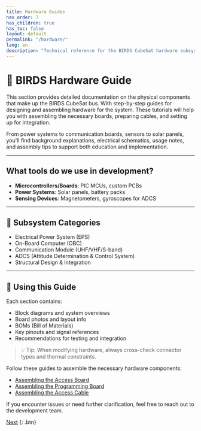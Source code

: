 ```yaml
---
title: Hardware Guides
nav_order: 7
has_children: true
has_toc: false
layout: default
permalink: "/hardware/"
lang: en
description: "Technical reference for the BIRDS CubeSat hardware subsystems."
---
```


# 🔩 BIRDS Hardware Guide

This section provides detailed documentation on the physical components that make up the BIRDS CubeSat bus. With step-by-step guides for designing and assembling hardware for the system. These tutorials will help you with assembling the necessary boards, preparing cables, and setting up for integration.

From power systems to communication boards, sensors to solar panels, you'll find background explanations, electrical schematics, usage notes, and assembly tips to support both education and implementation.

---

## What tools do we use in development?
   - **Microcontrollers/Boards**: PIC MCUs, custom PCBs
   - **Power Systems**: Solar panels, battery packs
   - **Sensing Devices**: Magnetometers, gyroscopes for ADCS

---

## 🧱 Subsystem Categories

- Electrical Power System (EPS)
- On-Board Computer (OBC)
- Communication Module (UHF/VHF/S-band)
- ADCS (Attitude Determination & Control System)
- Structural Design & Integration

---

## 📎 Using this Guide

Each section contains:
- Block diagrams and system overviews
- Board photos and layout info
- BOMs (Bill of Materials)
- Key pinouts and signal references
- Recommendations for testing and integration

> 💡 Tip: When modifying hardware, always cross-check connector types and thermal constraints.

Follow these guides to assemble the necessary hardware components:

- [Assembling the Access Board]({{site.url}}/how-tos/assemble_access_board.html)  
- [Assembling the Programming Board]({{site.url}}/how-tos/assemble_programming_board.html)  
- [Assembling the Access Cable]({{site.url}}/how-tos/assemble_access_cable.html)  

If you encounter issues or need further clarification, feel free to reach out to the development team.  

[Next]({{site.url}}/how-tos/flash_microcontroller.html)  {: .btn}